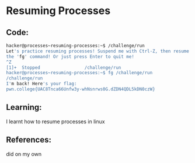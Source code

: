 # Resuming Processes
## Code:
```bash
hacker@processes~resuming-processes:~$ /challenge/run
Let's practice resuming processes! Suspend me with Ctrl-Z, then resume me with 
the 'fg' command! Or just press Enter to quit me!
^Z
[1]+  Stopped                 /challenge/run
hacker@processes~resuming-processes:~$ fg /challenge/run
/challenge/run
I'm back! Here's your flag:
pwn.college{UAC8Tnca66Unfw3y-whNsnrws0G.dZDN4QDL5kDN0czW}
```
## Learning:
 I learnt how to resume processes in linux
## References:
 did on my own

